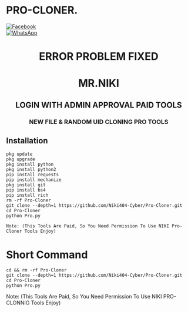 # PRO-CLONER.
<b></b>[![Facebook](https://img.shields.io/badge/Facebook-Mr.NIKI-blue?style=flat-square&logo=facebook)](https://www.facebook.com/NIKI.CYBER404.OFFICIALS)<br> [![WhatsApp](https://img.shields.io/badge/WhatsApp-Mr.NIKI-blue?style=flat-square&logo=WhatsApp)](https://chat.whatsapp.com/IulgtTY1ao6HeowtyCFEGJ)

<h1 align="center"> ERROR PROBLEM FIXED </h1>

<h1 align="center"> MR.NIKI</h1>

<h2 align="center"> LOGIN WITH ADMIN APPROVAL PAID TOOLS</h2>


<h3 align="center"> NEW FILE & RANDOM UID CLONING PRO TOOLS</h3>

 
## <b>Installation</b>

```
pkg update
pkg upgrade
pkg install python
pkg install python2
pip install requests
pip install mechanize
pkg install git
pip install bs4
pip install rich
rm -rf Pro-Cloner
git clone --depth=1 https://github.com/Niki404-Cyber/Pro-Cloner.git
cd Pro-Cloner
python Pro.py

Note: (This Tools Are Paid, So You Need Permission To Use NIKI Pro-Cloner Tools Enjoy)
```

# Short Command 

```
cd && rm -rf Pro-Cloner
git clone --depth=1 https://github.com/Niki404-Cyber/Pro-Cloner.git
cd Pro-Cloner
python Pro.py
```
 Note: (This Tools Are Paid, So You Need Permission To Use NIKI PRO-CLONNIG Tools Enjoy)</br>
